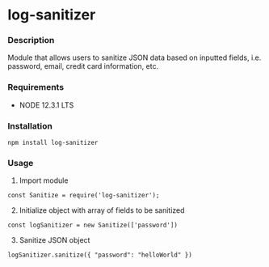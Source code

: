 # **log-sanitizer**

### Description
Module that allows users to sanitize JSON data based on inputted fields, i.e. password, email, credit card information, etc.

### Requirements
* NODE 12.3.1 LTS

### Installation
```
npm install log-sanitizer
```

### Usage
1. Import module

```
const Sanitize = require('log-sanitizer');
```

2. Initialize object with array of fields to be sanitized

```
const logSanitizer = new Sanitize(['password'])
```

3. Sanitize JSON object

```
logSanitizer.sanitize({ "password": "helloWorld" })
```